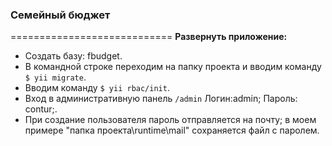 ### Семейный бюджет
============================
**Развернуть приложение:**
- Создать базу: fbudget.
- В командной строке переходим на папку проекта и вводим команду ```$ yii migrate```.
- Вводим команду ```$ yii rbac/init```.
- Вход в административную панель ```/admin``` Логин:admin; Пароль: contur;.
- При создание пользователя пароль отправляется на почту; в моем примере "папка проекта\runtime\mail" сохраняется файл с паролем.


